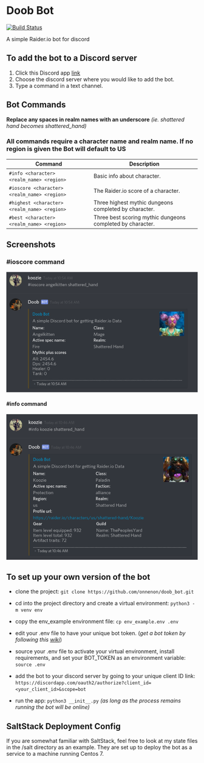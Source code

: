 # Doob Bot

[![Build Status](https://travis-ci.org/onnenon/doob_bot.svg?branch=master)](https://travis-ci.org/onnenon/doob_bot)

A simple Raider.io bot for discord

## To add the bot to a Discord server

1. Click this Discord app [link](https://discordapp.com/oauth2/authorize?client_id=447202191909060613&scope=bot)
2. Choose the discord server where you would like to add the bot.
3. Type a command in a text channel.

## Bot Commands

**Replace any spaces in realm names with an underscore** *(ie. shattered hand becomes shattered_hand)*

### All commands require a character name and realm name. If no region is given the Bot will default to US

|Command                                            |Description                                                 |
|---------------------------------------------------|------------------------------------------------------------|
|`#info <character> <realm_name> <region>`          | Basic info about character.                                |
|`#ioscore <character> <realm_name> <region>`       | The Raider.io score of a character.                        |
|`#highest <character> <realm_name> <region>`       | Three highest mythic dungeons completed by character.      |
|`#best <character> <realm_name> <region>`          | Three best scoring mythic dungeons completed by character. |

## Screenshots

### #ioscore command

![ioscore screenshot](media/ioscore_screen.png)

#### #info command

![info command](media/info_screen.png)

## To set up your own version of the bot

* clone the project: `git clone https://github.com/onnenon/doob_bot.git`

* cd into the project directory and create a virtual environment: `python3 -m venv env`

* copy the env_example environment file: `cp env_example.env .env`

* edit your .env file to have your unique bot token. (*get a bot token by following this [wiki](https://github.com/reactiflux/discord-irc/wiki/Creating-a-discord-bot-&-getting-a-token)*)

* source your .env file to activate your virtual environment, install requirements, and set your BOT_TOKEN as an environment variable: `source .env`

* add the bot to your discord server by going to your unique client ID link: `https://discordapp.com/oauth2/authorize?client_id=<your_client_id>&scope=bot`

* run the app: `python3 __init__.py` *(as long as the process remains running the bot will be online)*

## SaltStack Deployment Config

If you are somewhat familiar with SaltStack, feel free to look at my state files in the /salt directory as an example. They are set up to deploy the bot as a service to a machine running Centos 7.
